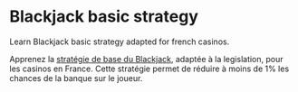 # Blackjack basic strategy
Learn Blackjack basic strategy adapted for french casinos.

Apprenez la [stratégie de base du Blackjack](https://fr.wikipedia.org/wiki/Blackjack_(jeu)#Strat%C3%A9gie_de_base), adaptée à la legislation, pour les casinos en France.
Cette stratégie permet de réduire à moins de 1% les chances de la banque sur le joueur.

